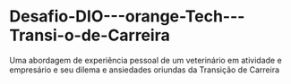 # Desafio-DIO---orange-Tech---Transi-o-de-Carreira
Uma abordagem de experiência pessoal de um veterinário em atividade e empresário e seu dilema e ansiedades oriundas da Transição de Carreira
